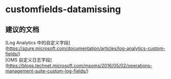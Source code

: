 
<properties
    pageTitle="customfields-datamissing"
    description="与自定义字段缺少数据相关的问题"
    service="microsoft.operationalinsights"
    resource="operationalinsightsaccounts"
    authors="adoylemsft"
    displayorder=""
    selfHelpType="generic"
    supportTopicIds="32536520"
    resourceTags=""
    productPesIds="15725"
    cloudEnvironments="public, Blackforest, Fairfax"
/>


# customfields-datamissing


## **建议的文档**
[Log Analytics 中的自定义字段] (https://azure.microsoft.com/documentation/articles/log-analytics-custom-fields/) <br>
[OMS 自定义日志字段] (https://blogs.technet.microsoft.com/msoms/2016/05/02/operations-management-suite-custom-log-fields/)


<!--HONumber=Oct16_HO5-->


